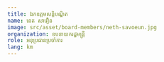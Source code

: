 ```yaml
---
title: ឯកឧត្តមសន្តិបណ្ឌិត
name: នេត សាវឿន
image: src/asset/board-members/neth-savoeun.jpg
organization: ឧបនាយករដ្ឋមន្ត្រី
role: អនុប្រធានប្រចាំការ
lang: km
---
```

